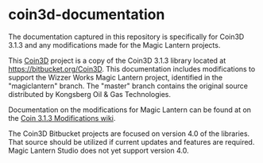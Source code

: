 # coin3d-documentation

The documentation captured in this repository is specifically for Coin3D 3.1.3 and any modifications made for the Magic Lantern projects.

This [Coin3D](https://github.com/coin3d/Coin3D) project is a copy of the Coin3D 3.1.3 library located at https://bitbucket.org/Coin3D. This documentation includes modifications to support the Wizzer Works Magic Lantern project, identified in the "magiclantern" branch. The "master" branch contains the original source distributed by Kongsberg Oil & Gas Technologies.

Documentation on the modifications for Magic Lantern can be found at on the [Coin 3.1.3 Modifications wiki](https://github.com/magic-lantern-studio/mle-documentation/wiki/Coin-3.1.3-Modifications).

The Coin3D Bitbucket projects are focused on version 4.0 of the libraries. That source should be utilized if current updates and features are required. Magic Lantern Studio does not yet support version 4.0.
